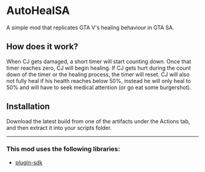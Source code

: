 # AutoHealSA
 A simple mod that replicates GTA V's healing behaviour in GTA SA.

## How does it work?

When CJ gets damaged, a short timer will start counting down. Once that timer reaches zero, CJ will begin healing. If CJ gets hurt during the count down of the timer or the healing process, the timer will reset. CJ will also not fully heal if his health reaches below 50%, instead he will only heal to 50% and will have to seek medical attention (or go eat some burgershot).

## Installation

Download the latest build from one of the artifacts under the Actions tab, and then extract it into your scripts folder.

---

### This mod uses the following libraries:
* [plugin-sdk](https://github.com/DK22Pac/plugin-sdk)

